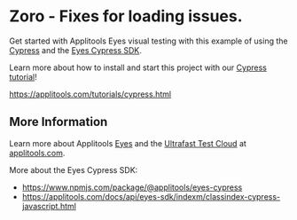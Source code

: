 # Zoro - Fixes for loading issues.

Get started with Applitools Eyes visual testing with this example of using the [Cypress](https://www.cypress.io/) and the [Eyes Cypress SDK](https://www.npmjs.com/package/@applitools/eyes-cypress).

Learn more about how to install and start this project with our [Cypress tutorial](https://applitools.com/tutorials/cypress.html)!

<https://applitools.com/tutorials/cypress.html>


## More Information

Learn more about Applitools [Eyes](https://info.applitools.com/ucY77) and the [Ultrafast Test Cloud](https://info.applitools.com/ucY78) at [applitools.com](https://info.applitools.com/ucY76).

More about the Eyes Cypress SDK:
* https://www.npmjs.com/package/@applitools/eyes-cypress
* https://applitools.com/docs/api/eyes-sdk/indexm/classindex-cypress-javascript.html

